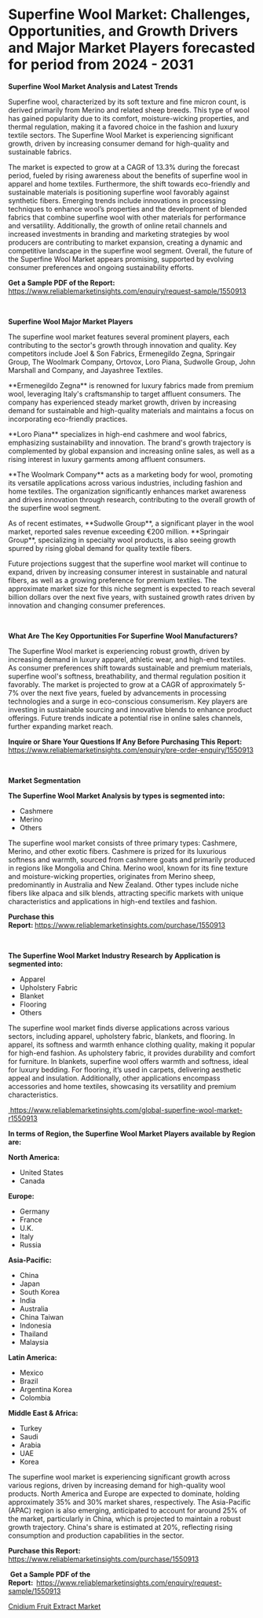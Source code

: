 <p><h1>Superfine Wool Market: Challenges, Opportunities, and Growth Drivers and Major Market Players forecasted for period from 2024 - 2031</h1></p><p><strong>Superfine Wool Market Analysis and Latest Trends</strong></p>
<p><p>Superfine wool, characterized by its soft texture and fine micron count, is derived primarily from Merino and related sheep breeds. This type of wool has gained popularity due to its comfort, moisture-wicking properties, and thermal regulation, making it a favored choice in the fashion and luxury textile sectors. The Superfine Wool Market is experiencing significant growth, driven by increasing consumer demand for high-quality and sustainable fabrics.</p><p>The market is expected to grow at a CAGR of 13.3% during the forecast period, fueled by rising awareness about the benefits of superfine wool in apparel and home textiles. Furthermore, the shift towards eco-friendly and sustainable materials is positioning superfine wool favorably against synthetic fibers. Emerging trends include innovations in processing techniques to enhance wool’s properties and the development of blended fabrics that combine superfine wool with other materials for performance and versatility. Additionally, the growth of online retail channels and increased investments in branding and marketing strategies by wool producers are contributing to market expansion, creating a dynamic and competitive landscape in the superfine wool segment. Overall, the future of the Superfine Wool Market appears promising, supported by evolving consumer preferences and ongoing sustainability efforts.</p></p>
<p><strong>Get a Sample PDF of the Report:&nbsp;</strong> <a href="https://www.reliablemarketinsights.com/enquiry/request-sample/1550913?utm_campaign=1197&utm_medium=2&utm_source=Github&utm_content=ia&utm_term=08112024&utm_id=superfine-wool">https://www.reliablemarketinsights.com/enquiry/request-sample/1550913</a></p>
<p>&nbsp;</p>
<p><strong>Superfine Wool Major Market Players</strong></p>
<p><p>The superfine wool market features several prominent players, each contributing to the sector's growth through innovation and quality. Key competitors include Joel & Son Fabrics, Ermenegildo Zegna, Springair Group, The Woolmark Company, Ortovox, Loro Piana, Sudwolle Group, John Marshall and Company, and Jayashree Textiles.</p><p>**Ermenegildo Zegna** is renowned for luxury fabrics made from premium wool, leveraging Italy's craftsmanship to target affluent consumers. The company has experienced steady market growth, driven by increasing demand for sustainable and high-quality materials and maintains a focus on incorporating eco-friendly practices.</p><p>**Loro Piana** specializes in high-end cashmere and wool fabrics, emphasizing sustainability and innovation. The brand's growth trajectory is complemented by global expansion and increasing online sales, as well as a rising interest in luxury garments among affluent consumers.</p><p>**The Woolmark Company** acts as a marketing body for wool, promoting its versatile applications across various industries, including fashion and home textiles. The organization significantly enhances market awareness and drives innovation through research, contributing to the overall growth of the superfine wool segment.</p><p>As of recent estimates, **Sudwolle Group**, a significant player in the wool market, reported sales revenue exceeding €200 million. **Springair Group**, specializing in specialty wool products, is also seeing growth spurred by rising global demand for quality textile fibers.</p><p>Future projections suggest that the superfine wool market will continue to expand, driven by increasing consumer interest in sustainable and natural fibers, as well as a growing preference for premium textiles. The approximate market size for this niche segment is expected to reach several billion dollars over the next five years, with sustained growth rates driven by innovation and changing consumer preferences.</p></p>
<p>&nbsp;</p>
<p><strong>What Are The Key Opportunities For Superfine Wool Manufacturers?</strong></p>
<p><p>The Superfine Wool market is experiencing robust growth, driven by increasing demand in luxury apparel, athletic wear, and high-end textiles. As consumer preferences shift towards sustainable and premium materials, superfine wool's softness, breathability, and thermal regulation position it favorably. The market is projected to grow at a CAGR of approximately 5-7% over the next five years, fueled by advancements in processing technologies and a surge in eco-conscious consumerism. Key players are investing in sustainable sourcing and innovative blends to enhance product offerings. Future trends indicate a potential rise in online sales channels, further expanding market reach.</p></p>
<p><strong>Inquire or Share Your Questions If Any Before Purchasing This Report:</strong> <a href="https://www.reliablemarketinsights.com/enquiry/pre-order-enquiry/1550913?utm_campaign=1197&utm_medium=2&utm_source=Github&utm_content=ia&utm_term=08112024&utm_id=superfine-wool">https://www.reliablemarketinsights.com/enquiry/pre-order-enquiry/1550913</a></p>
<p>&nbsp;</p>
<p><strong>Market Segmentation</strong></p>
<p><strong>The Superfine Wool Market Analysis by types is segmented into:</strong></p>
<p><ul><li>Cashmere</li><li>Merino</li><li>Others</li></ul></p>
<p><p>The superfine wool market consists of three primary types: Cashmere, Merino, and other exotic fibers. Cashmere is prized for its luxurious softness and warmth, sourced from cashmere goats and primarily produced in regions like Mongolia and China. Merino wool, known for its fine texture and moisture-wicking properties, originates from Merino sheep, predominantly in Australia and New Zealand. Other types include niche fibers like alpaca and silk blends, attracting specific markets with unique characteristics and applications in high-end textiles and fashion.</p></p>
<p><strong>Purchase this Report:&nbsp;</strong><a href="https://www.reliablemarketinsights.com/purchase/1550913?utm_campaign=1197&utm_medium=2&utm_source=Github&utm_content=ia&utm_term=08112024&utm_id=superfine-wool">https://www.reliablemarketinsights.com/purchase/1550913</a></p>
<p>&nbsp;</p>
<p><strong>The Superfine Wool Market Industry Research by Application is segmented into:</strong></p>
<p><ul><li>Apparel</li><li>Upholstery Fabric</li><li>Blanket</li><li>Flooring</li><li>Others</li></ul></p>
<p><p>The superfine wool market finds diverse applications across various sectors, including apparel, upholstery fabric, blankets, and flooring. In apparel, its softness and warmth enhance clothing quality, making it popular for high-end fashion. As upholstery fabric, it provides durability and comfort for furniture. In blankets, superfine wool offers warmth and softness, ideal for luxury bedding. For flooring, it’s used in carpets, delivering aesthetic appeal and insulation. Additionally, other applications encompass accessories and home textiles, showcasing its versatility and premium characteristics.</p></p>
<p><a href="https://www.reliablemarketinsights.com/global-superfine-wool-market-r1550913?utm_campaign=1197&utm_medium=2&utm_source=Github&utm_content=ia&utm_term=08112024&utm_id=superfine-wool">&nbsp;https://www.reliablemarketinsights.com/global-superfine-wool-market-r1550913</a></p>
<p><strong>In terms of Region, the Superfine Wool Market Players available by Region are:</strong></p>
<p>
    <p> <strong> North America: </strong>
        <ul>
            <li>United States</li>
            <li>Canada</li>
        </ul>
        </p> 
    <p> <strong> Europe: </strong>
        <ul>
            <li>Germany</li>
            <li>France</li>
            <li>U.K.</li>
            <li>Italy</li>
            <li>Russia</li>
        </ul>
        </p> 
    <p> <strong> Asia-Pacific: </strong>
        <ul>
            <li>China</li>
            <li>Japan</li>
            <li>South Korea</li>
            <li>India</li>
            <li>Australia</li>
            <li>China Taiwan</li>
            <li>Indonesia</li>
            <li>Thailand</li>
            <li>Malaysia</li>
        </ul>
        </p> 
    <p> <strong> Latin America: </strong>
        <ul>
            <li>Mexico</li>
            <li>Brazil</li>
            <li>Argentina Korea</li>
            <li>Colombia</li>
        </ul>
        </p> 
    <p> <strong> Middle East & Africa: </strong>
        <ul>
            <li>Turkey</li>
            <li>Saudi</li>
            <li>Arabia</li>
            <li>UAE</li>
            <li>Korea</li>
        </ul>
    </p>
    </p>
<p><p>The superfine wool market is experiencing significant growth across various regions, driven by increasing demand for high-quality wool products. North America and Europe are expected to dominate, holding approximately 35% and 30% market shares, respectively. The Asia-Pacific (APAC) region is also emerging, anticipated to account for around 25% of the market, particularly in China, which is projected to maintain a robust growth trajectory. China's share is estimated at 20%, reflecting rising consumption and production capabilities in the sector.</p></p>
<p><strong>Purchase this Report: </strong><a href="https://www.reliablemarketinsights.com/purchase/1550913?utm_campaign=1197&utm_medium=2&utm_source=Github&utm_content=ia&utm_term=08112024&utm_id=superfine-wool">https://www.reliablemarketinsights.com/purchase/1550913</a></p>
<p>&nbsp;<strong>Get a Sample PDF of the Report:&nbsp;&nbsp;</strong><a href="https://www.reliablemarketinsights.com/enquiry/request-sample/1550913?utm_campaign=1197&utm_medium=2&utm_source=Github&utm_content=ia&utm_term=08112024&utm_id=superfine-wool">https://www.reliablemarketinsights.com/enquiry/request-sample/1550913</a></p>
<p><strong></strong></p>
<p><p><a href="https://github.com/prosalinda88/Market-Research-Report-List-6/blob/main/cnidium-fruit-extract-market.md?utm_campaign=1197&utm_medium=2&utm_source=Github&utm_content=ia&utm_term=08112024&utm_id=superfine-wool">Cnidium Fruit Extract Market</a></p></p>